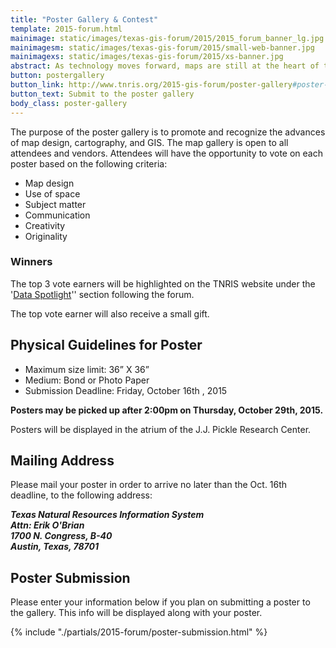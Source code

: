 ```yaml
---
title: "Poster Gallery & Contest"
template: 2015-forum.html
mainimage: static/images/texas-gis-forum/2015/2015_forum_banner_lg.jpg
mainimagesm: static/images/texas-gis-forum/2015/small-web-banner.jpg
mainimagexs: static/images/texas-gis-forum/2015/xs-banner.jpg
abstract: As technology moves forward, maps are still at the heart of the GIS field. The poster gallery showcases ongoing cartographic innovation in the community.
button: postergallery
button_link: http://www.tnris.org/2015-gis-forum/poster-gallery#poster-submission
button_text: Submit to the poster gallery
body_class: poster-gallery
---
```


The purpose of the poster gallery is to promote and recognize the advances of map design, cartography, and GIS. The map gallery is open to all attendees and vendors. Attendees will have the opportunity to vote on each poster based on the following criteria:

- Map design
- Use of space
- Subject matter
- Communication
- Creativity
- Originality

### Winners

The top 3 vote earners will be highlighted on the TNRIS website under the '<a href="{{ m.link('spotlights/2014-10-30/morris-sheppard-dam-lidar')}}">Data Spotlight</a>'' section following the forum. 

The top vote earner will also receive a small gift.

## Physical Guidelines for Poster

- Maximum size limit: 36” X 36”
- Medium: Bond or Photo Paper
- Submission Deadline: Friday, October 16th , 2015

**Posters may be picked up after 2:00pm on Thursday, October 29th, 2015.**

Posters will be displayed in the atrium of the J.J. Pickle Research Center. 

## Mailing Address

Please mail your poster in order to arrive no later than the Oct. 16th deadline, to the following address:

<address>
<strong>Texas Natural Resources Information System<br>
Attn: Erik O'Brian<br>
1700 N. Congress, B-40<br>
Austin, Texas, 78701</strong>
</address>

## Poster Submission
Please enter your information below if you plan on submitting a poster to the gallery. This info will be displayed along with your poster.

{% include "./partials/2015-forum/poster-submission.html" %}
